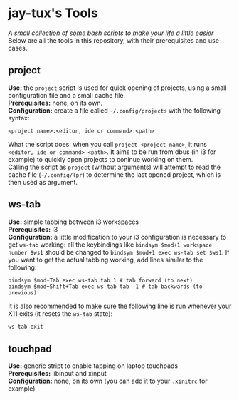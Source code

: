 # jay-tux's Tools
*A small collection of some bash scripts to make your life a little easier*  
Below are all the tools in this repository, with their prerequisites and use-cases.

## project
**Use:** the ``project`` script is used for quick opening of projects, using a small configuration file and a small cache file.  
**Prerequisites:** none, on its own.  
**Configuration:** create a file called ``~/.config/projects`` with the following syntax:  
```
<project name>:<editor, ide or command>:<path>
```
What the script does: when you call ``project <project name>``, it runs ``<editor, ide or command> <path>``. It aims to be run from dbus (in i3 for example) to quickly open projects to coninue working on them.  
Calling the script as ``project`` (without arguments) will attempt to read the cache file (``~/.config/lpr``) to determine the last opened project, which is then used as argument.

## ws-tab
**Use:** simple tabbing between i3 workspaces  
**Prerequisites:** i3  
**Configuration:** a little modification to your i3 configuration is necessary to get ``ws-tab`` working: all the keybindings like ``bindsym $mod+1 workspace number $ws1`` should be changed to ``bindsym $mod+1 exec ws-tab set $ws1``. If you want to get the actual tabbing working, add lines similar to the following:  
```
bindsym $mod+Tab exec ws-tab tab 1 # tab forward (to next)
bindsym $mod+Shift+Tab exec ws-tab tab -1 # tab backwards (to previous)
```  
It is also recommended to make sure the following line is run whenever your X11 exits (it resets the ``ws-tab`` state):  
```sh
ws-tab exit
```

## touchpad
**Use:** generic stript to enable tapping on laptop touchpads  
**Prerequisites:** libinput and xinput  
**Configuration:** none, on its own (you can add it to your ``.xinitrc`` for example)
